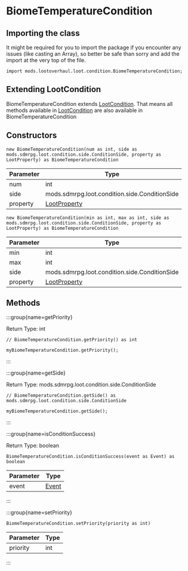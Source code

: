 # BiomeTemperatureCondition

## Importing the class

It might be required for you to import the package if you encounter any issues (like casting an Array), so better be safe than sorry and add the import at the very top of the file.
```zenscript
import mods.lootoverhaul.loot.condition.BiomeTemperatureCondition;
```


## Extending LootCondition

BiomeTemperatureCondition extends [LootCondition](/mods/lootoverhaul/loot/condition/basic/LootCondition). That means all methods available in [LootCondition](/mods/lootoverhaul/loot/condition/basic/LootCondition) are also available in BiomeTemperatureCondition

## Constructors


```zenscript
new BiomeTemperatureCondition(num as int, side as mods.sdmrpg.loot.condition.side.ConditionSide, property as LootProperty) as BiomeTemperatureCondition
```
| Parameter |                         Type                         |
|-----------|------------------------------------------------------|
| num       | int                                                  |
| side      | mods.sdmrpg.loot.condition.side.ConditionSide        |
| property  | [LootProperty](/mods/lootoverhaul/loot/LootProperty) |



```zenscript
new BiomeTemperatureCondition(min as int, max as int, side as mods.sdmrpg.loot.condition.side.ConditionSide, property as LootProperty) as BiomeTemperatureCondition
```
| Parameter |                         Type                         |
|-----------|------------------------------------------------------|
| min       | int                                                  |
| max       | int                                                  |
| side      | mods.sdmrpg.loot.condition.side.ConditionSide        |
| property  | [LootProperty](/mods/lootoverhaul/loot/LootProperty) |



## Methods

:::group{name=getPriority}

Return Type: int

```zenscript
// BiomeTemperatureCondition.getPriority() as int

myBiomeTemperatureCondition.getPriority();
```

:::

:::group{name=getSide}

Return Type: mods.sdmrpg.loot.condition.side.ConditionSide

```zenscript
// BiomeTemperatureCondition.getSide() as mods.sdmrpg.loot.condition.side.ConditionSide

myBiomeTemperatureCondition.getSide();
```

:::

:::group{name=isConditionSuccess}

Return Type: boolean

```zenscript
BiomeTemperatureCondition.isConditionSuccess(event as Event) as boolean
```

| Parameter |              Type               |
|-----------|---------------------------------|
| event     | [Event](/forge/api/event/Event) |


:::

:::group{name=setPriority}

```zenscript
BiomeTemperatureCondition.setPriority(priority as int)
```

| Parameter | Type |
|-----------|------|
| priority  | int  |


:::


